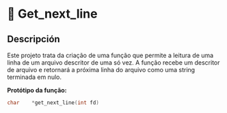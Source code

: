 # 📖 Get_next_line

## Descripción

Este projeto trata da criação de uma função que permite a leitura de uma linha de um arquivo descritor de uma só vez. A função recebe um descritor de arquivo e retornará a próxima linha do arquivo como uma string terminada em nulo.

<b>Protótipo da função:</b>

```C
char	*get_next_line(int fd)
```

